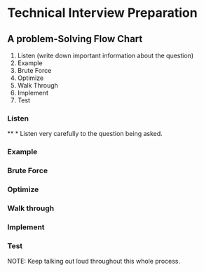 # Technical Interview Preparation

## A problem-Solving Flow Chart

1. Listen (write down important information about the question)
2. Example
3. Brute Force
4. Optimize
5. Walk Through
6. Implement 
7. Test

### Listen

  ** * Listen very carefully to the question being asked.

### Example

### Brute Force

### Optimize

### Walk through


### Implement

### Test

NOTE: Keep talking out loud throughout this whole process.
